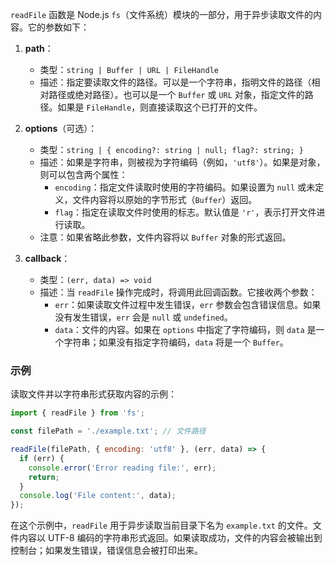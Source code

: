 `readFile` 函数是 Node.js `fs`（文件系统）模块的一部分，用于异步读取文件的内容。它的参数如下：

1. **path**：
   - 类型：`string | Buffer | URL | FileHandle`
   - 描述：指定要读取文件的路径。可以是一个字符串，指明文件的路径（相对路径或绝对路径）。也可以是一个 `Buffer` 或 `URL` 对象，指定文件的路径。如果是 `FileHandle`，则直接读取这个已打开的文件。

2. **options**（可选）：
   - 类型：`string | { encoding?: string | null; flag?: string; }`
   - 描述：如果是字符串，则被视为字符编码（例如，`'utf8'`）。如果是对象，则可以包含两个属性：
     - `encoding`：指定文件读取时使用的字符编码。如果设置为 `null` 或未定义，文件内容将以原始的字节形式（`Buffer`）返回。
     - `flag`：指定在读取文件时使用的标志。默认值是 `'r'`，表示打开文件进行读取。
   - 注意：如果省略此参数，文件内容将以 `Buffer` 对象的形式返回。

3. **callback**：
   - 类型：`(err, data) => void`
   - 描述：当 `readFile` 操作完成时，将调用此回调函数。它接收两个参数：
     - `err`：如果读取文件过程中发生错误，`err` 参数会包含错误信息。如果没有发生错误，`err` 会是 `null` 或 `undefined`。
     - `data`：文件的内容。如果在 `options` 中指定了字符编码，则 `data` 是一个字符串；如果没有指定字符编码，`data` 将是一个 `Buffer`。

### 示例

读取文件并以字符串形式获取内容的示例：

```javascript
import { readFile } from 'fs';

const filePath = './example.txt'; // 文件路径

readFile(filePath, { encoding: 'utf8' }, (err, data) => {
  if (err) {
    console.error('Error reading file:', err);
    return;
  }
  console.log('File content:', data);
});
```

在这个示例中，`readFile` 用于异步读取当前目录下名为 `example.txt` 的文件。文件内容以 UTF-8 编码的字符串形式返回。如果读取成功，文件的内容会被输出到控制台；如果发生错误，错误信息会被打印出来。
